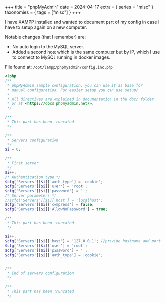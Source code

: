 +++
title = "phpMyAdmin"
date = 2024-04-17
extra = { series = "misc" }
taxonomies = { tags = ["misc"] }
+++

I have XAMPP installed and wanted to document part of my config in case I have to setup again on a new computer.

Notable changes (that I remember) are:

- No auto login to the MySQL server.
- Added a second host which is the same computer but by IP, which I use to connect to MySQL running in docker images.

File found at: `/opt/lampp/phpmyadmin/config.inc.php`

```php
<?php
/**
 * phpMyAdmin sample configuration, you can use it as base for
 * manual configuration. For easier setup you can use setup/
 *
 * All directives are explained in documentation in the doc/ folder
 * or at <https://docs.phpmyadmin.net/>.
 */

/** 
 * This part has been truncated
 */

/**
 * Servers configuration
 */
$i = 0;

/**
 * First server
 */
$i++;
/* Authentication type */
$cfg['Servers'][$i]['auth_type'] = 'cookie';
$cfg['Servers'][$i]['user'] = 'root';
$cfg['Servers'][$i]['password'] = '';
/* Server parameters */
//$cfg['Servers'][$i]['host'] = 'localhost';
$cfg['Servers'][$i]['compress'] = false;
$cfg['Servers'][$i]['AllowNoPassword'] = true;

/** 
 * This part has been truncated
 */

$i++;
$cfg['Servers'][$i]['host'] = '127.0.0.1'; //provide hostname and port if other than default
$cfg['Servers'][$i]['user'] = 'root';  
$cfg['Servers'][$i]['password'] = '';  
$cfg['Servers'][$i]['auth_type'] = 'cookie';


/**
 * End of servers configuration
 */

/** 
 * This part has been truncated
 */
```
